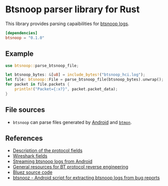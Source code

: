 # Btsnoop parser library for Rust

This library provides parsing capaibilities for [btsnoop logs](https://fte.com/webhelpii/bpa600/Content/Technical_Information/BT_Snoop_File_Format.htm). 

```toml
[dependencies]
btsnoop = "0.1.0"
```

## Example

```rust
use btsnoop::parse_btsnoop_file;

let btsnoop_bytes: &[u8] = include_bytes!("btsnoop_hci.log");
let file: btsnoop::File = parse_btsnoop_file(btsnoop_bytes).unwrap();
for packet in file.packets {
    println!("Packet={:x?}", packet.packet_data);
}
```

## File sources

- `btsnoop` can parse files generated by [Android](https://source.android.com/docs/core/connect/bluetooth/verifying_debugging#debugging-options) and [`btmon`](https://github.com/bluez/bluez/blob/master/monitor/btmon.rst).

## References

* [Description of the protocol fields](https://fte.com/webhelpii/bpa600/Content/Technical_Information/BT_Snoop_File_Format.htm)
* [Wireshark fields](https://www.wireshark.org/docs/dfref/b/btsnoop.html)
* [Streaming btsnoop logs from Android](https://wejn.org/2021/04/streaming-bluetooth-capture-to-wireshark-without-btsnoop-net/)
* [General resources for BT protocol reverse engineering](https://github.com/Freeyourgadget/Gadgetbridge/wiki/BT-Protocol-Reverse-Engineering)
* [Bluez source code](https://github.com/bluez/bluez/blob/master/src/shared/btsnoop.c)
* [btsnooz - Android script for extracting btsnoop logs from bug reports](https://cs.android.com/android/platform/superproject/+/master:packages/modules/Bluetooth/system/tools/scripts/btsnooz.py;drc=0d2319b5fd23ea5054ac3daa517d145dd88ab7d2)

